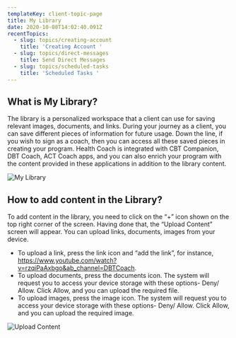 ```yaml
---
templateKey: client-topic-page
title: My Library
date: 2020-10-08T14:02:40.091Z
recentTopics:
  - slug: topics/creating-account
    title: 'Creating Account '
  - slug: topics/direct-messages
    title: Send Direct Messages
  - slug: topics/scheduled-tasks
    title: 'Scheduled Tasks '
---
```

## What is My Library?

The library is a personalized workspace that a client can use for saving relevant images, documents, and links. During your journey as a client, you can save different pieces of information for future usage. Down the line, if you wish to sign as a coach, then you can access all these saved pieces in creating your program. Health Coach is integrated with CBT Companion, DBT Coach, ACT Coach apps, and you can also enrich your program with the content provided in these applications in addition to the library content.

![My Library](/img/my-library-i.png "My Library")

## How to add content in the Library?

To add content in the library, you need to click on the “+” icon shown on the top right corner of the screen. Having done that, the “Upload Content” screen will appear. You can upload links, documents, images from your device. 

* To upload a link, press the link icon and “add the link”, for instance, https://www.youtube.com/watch?v=rzqiPaAxbgo&ab_channel=DBTCoach.
* To upload documents, press the documents icon. The system will request you to access your device storage with these options- Deny/ Allow. Click Allow, and you can upload the required file. 
* To upload images, press the image icon. The system will request you to access your device storage with these options- Deny/ Allow. Click Allow, and you can upload the required image.

![Upload Content](/img/upload-content-i.png "Upload Content")

